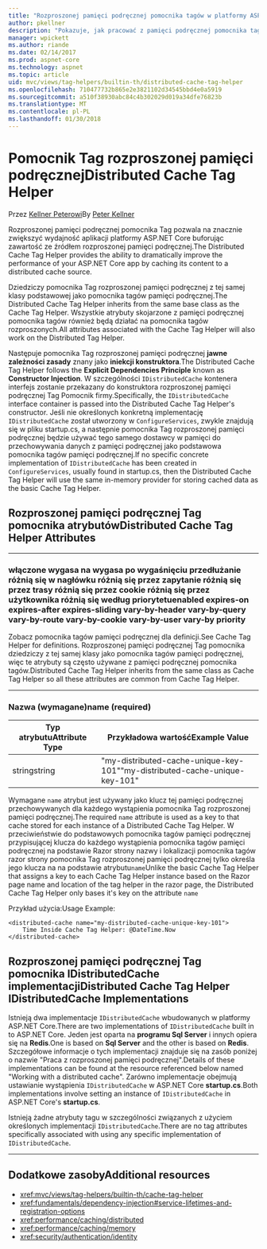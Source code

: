 ```yaml
---
title: "Rozproszonej pamięci podręcznej pomocnika tagów w platformy ASP.NET Core"
author: pkellner
description: "Pokazuje, jak pracować z pamięci podręcznej pomocnika tagów"
manager: wpickett
ms.author: riande
ms.date: 02/14/2017
ms.prod: aspnet-core
ms.technology: aspnet
ms.topic: article
uid: mvc/views/tag-helpers/builtin-th/distributed-cache-tag-helper
ms.openlocfilehash: 710477732b865e2e3821102d34545bbd4e0a5919
ms.sourcegitcommit: a510f38930abc84c4b302029d019a34dfe76823b
ms.translationtype: MT
ms.contentlocale: pl-PL
ms.lasthandoff: 01/30/2018
---
```

# <a name="distributed-cache-tag-helper"></a><span data-ttu-id="afdef-103">Pomocnik Tag rozproszonej pamięci podręcznej</span><span class="sxs-lookup"><span data-stu-id="afdef-103">Distributed Cache Tag Helper</span></span>

<span data-ttu-id="afdef-104">Przez [Kellner Peterowi](http://peterkellner.net)</span><span class="sxs-lookup"><span data-stu-id="afdef-104">By [Peter Kellner](http://peterkellner.net)</span></span> 


<span data-ttu-id="afdef-105">Rozproszonej pamięci podręcznej pomocnika Tag pozwala na znacznie zwiększyć wydajność aplikacji platformy ASP.NET Core buforując zawartość ze źródłem rozproszonej pamięci podręcznej.</span><span class="sxs-lookup"><span data-stu-id="afdef-105">The Distributed Cache Tag Helper provides the ability to dramatically improve the performance of your ASP.NET Core app by caching its content to a distributed cache source.</span></span>

<span data-ttu-id="afdef-106">Dziedziczy pomocnika Tag rozproszonej pamięci podręcznej z tej samej klasy podstawowej jako pomocnika tagów pamięci podręcznej.</span><span class="sxs-lookup"><span data-stu-id="afdef-106">The Distributed Cache Tag Helper inherits from the same base class as the Cache Tag Helper.</span></span>  <span data-ttu-id="afdef-107">Wszystkie atrybuty skojarzone z pamięci podręcznej pomocnika tagów również będą działać na pomocnika tagów rozproszonych.</span><span class="sxs-lookup"><span data-stu-id="afdef-107">All attributes associated with the Cache Tag Helper will also work on the Distributed Tag Helper.</span></span>


<span data-ttu-id="afdef-108">Następuje pomocnika Tag rozproszonej pamięci podręcznej **jawne zależności zasady** znany jako **iniekcji konstruktora**.</span><span class="sxs-lookup"><span data-stu-id="afdef-108">The Distributed Cache Tag Helper follows the **Explicit Dependencies Principle** known as **Constructor Injection**.</span></span>  <span data-ttu-id="afdef-109">W szczególności `IDistributedCache` kontenera interfejs zostanie przekazany do konstruktora rozproszonej pamięci podręcznej Tag Pomocnik firmy.</span><span class="sxs-lookup"><span data-stu-id="afdef-109">Specifically, the `IDistributedCache` interface container is passed into the Distributed Cache Tag Helper's constructor.</span></span>  <span data-ttu-id="afdef-110">Jeśli nie określonych konkretną implementację `IDistributedCache` został utworzony w `ConfigureServices`, zwykle znajdują się w pliku startup.cs, a następnie pomocnika Tag rozproszonej pamięci podręcznej będzie używać tego samego dostawcy w pamięci do przechowywania danych z pamięci podręcznej jako podstawowa pomocnika tagów pamięci podręcznej.</span><span class="sxs-lookup"><span data-stu-id="afdef-110">If no specific concrete implementation of `IDistributedCache` has been created in `ConfigureServices`, usually found in startup.cs, then the Distributed Cache Tag Helper will use the same in-memory provider for storing cached data as the basic Cache Tag Helper.</span></span>

## <a name="distributed-cache-tag-helper-attributes"></a><span data-ttu-id="afdef-111">Rozproszonej pamięci podręcznej Tag pomocnika atrybutów</span><span class="sxs-lookup"><span data-stu-id="afdef-111">Distributed Cache Tag Helper Attributes</span></span>

- - -

### <a name="enabled-expires-on-expires-after-expires-sliding-vary-by-header-vary-by-query-vary-by-route-vary-by-cookie-vary-by-user-vary-by-priority"></a><span data-ttu-id="afdef-112">włączone wygasa na wygasa po wygaśnięciu przedłużanie różnią się w nagłówku różnią się przez zapytanie różnią się przez trasy różnią się przez cookie różnią się przez użytkownika różnią się według priorytetu</span><span class="sxs-lookup"><span data-stu-id="afdef-112">enabled expires-on expires-after expires-sliding vary-by-header vary-by-query vary-by-route vary-by-cookie vary-by-user vary-by priority</span></span>

<span data-ttu-id="afdef-113">Zobacz pomocnika tagów pamięci podręcznej dla definicji.</span><span class="sxs-lookup"><span data-stu-id="afdef-113">See Cache Tag Helper for definitions.</span></span> <span data-ttu-id="afdef-114">Rozproszonej pamięci podręcznej Tag pomocnika dziedziczy z tej samej klasy jako pomocnika tagów pamięci podręcznej, więc te atrybuty są często używane z pamięci podręcznej pomocnika tagów.</span><span class="sxs-lookup"><span data-stu-id="afdef-114">Distributed Cache Tag Helper inherits from the same class as Cache Tag Helper so all these attributes are common from Cache Tag Helper.</span></span>

- - -

### <a name="name-required"></a><span data-ttu-id="afdef-115">Nazwa (wymagane)</span><span class="sxs-lookup"><span data-stu-id="afdef-115">name (required)</span></span>

| <span data-ttu-id="afdef-116">Typ atrybutu</span><span class="sxs-lookup"><span data-stu-id="afdef-116">Attribute Type</span></span>    | <span data-ttu-id="afdef-117">Przykładowa wartość</span><span class="sxs-lookup"><span data-stu-id="afdef-117">Example Value</span></span>     |
|----------------   |----------------   |
| <span data-ttu-id="afdef-118">string</span><span class="sxs-lookup"><span data-stu-id="afdef-118">string</span></span>    | <span data-ttu-id="afdef-119">"my-distributed-cache-unique-key-101"</span><span class="sxs-lookup"><span data-stu-id="afdef-119">"my-distributed-cache-unique-key-101"</span></span>     |

<span data-ttu-id="afdef-120">Wymagane `name` atrybut jest używany jako klucz tej pamięci podręcznej przechowywanych dla każdego wystąpienia pomocnika Tag rozproszonej pamięci podręcznej.</span><span class="sxs-lookup"><span data-stu-id="afdef-120">The required `name` attribute is used as a key to that cache stored for each instance of a Distributed Cache Tag Helper.</span></span>  <span data-ttu-id="afdef-121">W przeciwieństwie do podstawowych pomocnika tagów pamięci podręcznej przypisującej klucza do każdego wystąpienia pomocnika tagów pamięci podręcznej na podstawie Razor strony nazwy i lokalizacji pomocnika tagów razor strony pomocnika Tag rozproszonej pamięci podręcznej tylko określa jego klucza na na podstawie atrybutu`name`</span><span class="sxs-lookup"><span data-stu-id="afdef-121">Unlike the basic Cache Tag Helper that assigns a key to each Cache Tag Helper instance based on the Razor page name and location of the tag helper in the razor page, the Distributed Cache Tag Helper only bases it's key on the attribute `name`</span></span>

<span data-ttu-id="afdef-122">Przykład użycia:</span><span class="sxs-lookup"><span data-stu-id="afdef-122">Usage Example:</span></span>

```cshtml
<distributed-cache name="my-distributed-cache-unique-key-101">
    Time Inside Cache Tag Helper: @DateTime.Now
</distributed-cache>
```

## <a name="distributed-cache-tag-helper-idistributedcache-implementations"></a><span data-ttu-id="afdef-123">Rozproszonej pamięci podręcznej Tag pomocnika IDistributedCache implementacji</span><span class="sxs-lookup"><span data-stu-id="afdef-123">Distributed Cache Tag Helper IDistributedCache Implementations</span></span>

<span data-ttu-id="afdef-124">Istnieją dwa implementacje `IDistributedCache` wbudowanych w platformy ASP.NET Core.</span><span class="sxs-lookup"><span data-stu-id="afdef-124">There are two implementations of `IDistributedCache` built in to ASP.NET Core.</span></span>  <span data-ttu-id="afdef-125">Jeden jest oparta na **programu Sql Server** i innych opiera się na **Redis**.</span><span class="sxs-lookup"><span data-stu-id="afdef-125">One is based on **Sql Server** and the other is based on **Redis**.</span></span> <span data-ttu-id="afdef-126">Szczegółowe informacje o tych implementacji znajduje się na zasób poniżej o nazwie "Praca z rozproszonej pamięci podręcznej".</span><span class="sxs-lookup"><span data-stu-id="afdef-126">Details of these implementations can be found at the resource referenced below named "Working with a distributed cache".</span></span> <span data-ttu-id="afdef-127">Zarówno implementacje obejmują ustawianie wystąpienia `IDistributedCache` w ASP.NET Core **startup.cs**.</span><span class="sxs-lookup"><span data-stu-id="afdef-127">Both implementations involve setting an instance of `IDistributedCache` in ASP.NET Core's **startup.cs**.</span></span>

<span data-ttu-id="afdef-128">Istnieją żadne atrybuty tagu w szczególności związanych z użyciem określonych implementacji `IDistributedCache`.</span><span class="sxs-lookup"><span data-stu-id="afdef-128">There are no tag attributes specifically associated with using any specific implementation of `IDistributedCache`.</span></span>



- - -



## <a name="additional-resources"></a><span data-ttu-id="afdef-129">Dodatkowe zasoby</span><span class="sxs-lookup"><span data-stu-id="afdef-129">Additional resources</span></span>

* <xref:mvc/views/tag-helpers/builtin-th/cache-tag-helper>
* <xref:fundamentals/dependency-injection#service-lifetimes-and-registration-options>
* <xref:performance/caching/distributed>
* <xref:performance/caching/memory>
* <xref:security/authentication/identity>
